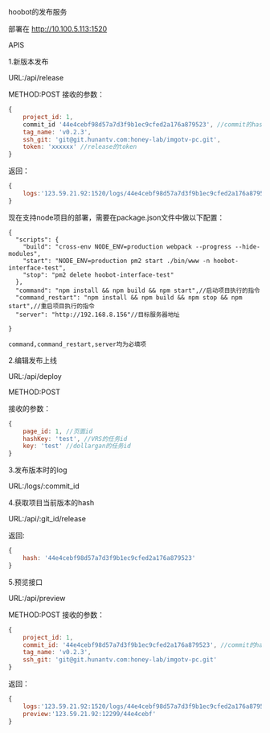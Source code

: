 hoobot的发布服务

部署在 http://10.100.5.113:1520

APIS

1.新版本发布

URL:/api/release

METHOD:POST
接收的参数：
```javascript
{
	project_id: 1, 
	commit_id '44e4cebf98d57a7d3f9b1ec9cfed2a176a879523', //commit的hash
	tag_name: 'v0.2.3', 
	ssh_git: 'git@git.hunantv.com:honey-lab/imgotv-pc.git', 
	token: 'xxxxxx' //release的token
}

```

返回：
```javascript
{
	logs:'123.59.21.92:1520/logs/44e4cebf98d57a7d3f9b1ec9cfed2a176a879523'  
}

```

现在支持node项目的部署，需要在package.json文件中做以下配置：
```
{
  "scripts": {
    "build": "cross-env NODE_ENV=production webpack --progress --hide-modules",
    "start": "NODE_ENV=production pm2 start ./bin/www -n hoobot-interface-test",
    "stop": "pm2 delete hoobot-interface-test"
  },
  "command": "npm install && npm build && npm start",//启动项目执行的指令
  "command_restart": "npm install && npm build && npm stop && npm start",//重启项目执行的指令
  "server": "http://192.168.8.156"//目标服务器地址

}

command,command_restart,server均为必填项
```


2.编辑发布上线

URL:/api/deploy

METHOD:POST


接收的参数：
```javascript
{
	page_id: 1, //页面id
	hashKey: 'test', //VRS的任务id
	key: 'test' //dollargan的任务id
}

```


3.发布版本时的log

URL:/logs/:commit_id



4.获取项目当前版本的hash

URL:/api/:git_id/release

返回:

```javascript
{
	hash: '44e4cebf98d57a7d3f9b1ec9cfed2a176a879523'
}
```



5.预览接口

URL:/api/preview

METHOD:POST
接收的参数：
```javascript
{
	project_id: 1, 
	commit_id: '44e4cebf98d57a7d3f9b1ec9cfed2a176a879523', //commit的hash
	tag_name: 'v0.2.3', 
	ssh_git: 'git@git.hunantv.com:honey-lab/imgotv-pc.git'
}

```

返回：
```javascript
{
	logs:'123.59.21.92:1520/logs/44e4cebf98d57a7d3f9b1ec9cfed2a176a879523'  
	preview:'123.59.21.92:12299/44e4cebf'  
}

```
